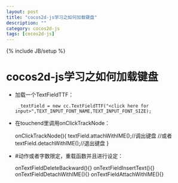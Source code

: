 ```yaml
---
layout: post
title: "cocos2d-js学习之如何加载键盘"
description: ""
category: cocos2d-js
tags: [cocos2d-js]
---
```

{% include JB/setup %}

cocos2d-js学习之如何加载键盘
==================

 - 加载一个TextFieldTTF：

        _textField = new cc.TextFieldTTF("<click here for input>",TEXT_INPUT_FONT_NAME,TEXT_INPUT_FONT_SIZE);

 - 在touchend里调用onClickTrackNode：

    onClickTrackNode(){
        textField.attachWithIME();//调出键盘
        //或者
        textField.detachWithIME();//退出键盘
    }

 - #动作或者字数限定，重载函数并且进行设定：

    onTextFieldDeleteBackward(){}
    onTextFieldInsertText(){}
    onTextFieldDetachWithIME(){}
    onTextFieldAttachWithIME(){}



